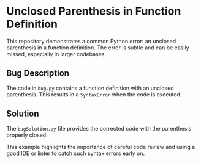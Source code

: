 # Unclosed Parenthesis in Function Definition

This repository demonstrates a common Python error: an unclosed parenthesis in a function definition.  The error is subtle and can be easily missed, especially in larger codebases.

## Bug Description
The code in `bug.py` contains a function definition with an unclosed parenthesis. This results in a `SyntaxError` when the code is executed.

## Solution
The `bugSolution.py` file provides the corrected code with the parenthesis properly closed. 

This example highlights the importance of careful code review and using a good IDE or linter to catch such syntax errors early on.